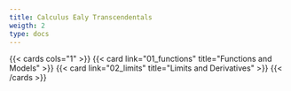 ```yaml
---
title: Calculus Ealy Transcendentals
weigth: 2
type: docs
---
```


{{< cards cols="1" >}}
{{< card link="01_functions" title="Functions and Models" >}}
{{< card link="02_limits" title="Limits and Derivatives" >}}
{{< /cards >}}
